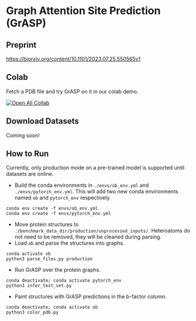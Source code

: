 # Graph Attention Site Prediction (GrASP)
## Preprint
https://biorxiv.org/content/10.1101/2023.07.25.550565v1

## Colab
Fetch a PDB file and try GrASP on it in our colab demo.

[![Open All Collab](https://colab.research.google.com/assets/colab-badge.svg)]([https://colab.research.google.com/github/weiji14/deepbedmap](https://colab.research.google.com/github/tiwarylab/GrASP/blob/colab/GrASP.ipynb))


## Download Datasets
Coming soon!

## How to Run
Currently, only production mode on a pre-trained model is supported until datasets are online.
* Build the conda environments in `./envs/ob_env.yml` and `./envs/pytorch_env.yml`. This will add two new conda environments named `ob` and `pytorch_env` respectively.
 ```
 conda env create -f envs/ob_env.yml
 conda env create -f envs/pytorch_env.yml
 ```

* Move protein structures to `./benchmark_data_dir/production/unprocessed_inputs/`. Heteroatoms do not need to be removed, they will be cleaned during parsing.
* Load `ob` and parse the structures into graphs.
 ```
 conda activate ob
 python3 parse_files.py production
 ```
* Run GrASP over the protein graphs.
 ```
 conda deactivate; conda activate pytorch_env
 python3 infer_test_set.py
 ```
* Paint structures with GrASP predictions in the b-factor column.
 ```
 conda deactivate; conda activate ob
 python3 color_pdb.py
 ```

